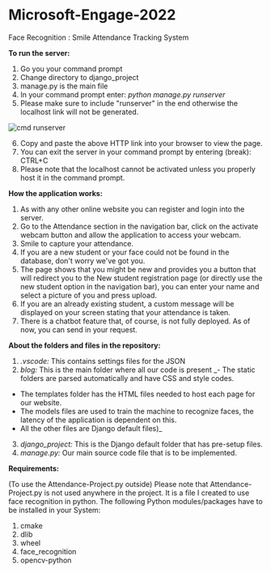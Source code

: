 # Microsoft-Engage-2022
Face Recognition : Smile Attendance Tracking System

**To run the server:**
1. Go you your command prompt
2. Change directory to django_project
3. manage.py is the main file
4. In your command prompt enter: _python manage.py runserver_
5. Please make sure to include "runserver" in the end otherwise the localhost link will not be generated.

![cmd runserver](https://user-images.githubusercontent.com/88975253/170864104-85770d38-a232-484f-9e4d-e5ca278b956e.jpg)

6. Copy and paste the above HTTP link into your browser to view the page.
7. You can exit the server in your command prompt by entering (break): CTRL+C 
8. Please note that the localhost cannot be activated unless you properly host it in the command prompt.

**How the application works:**
1. As with any other online website you can register and login into the server.
2. Go to the Attendance section in the navigation bar, click on the activate webcam button and allow the application to access your webcam.
3. Smile to capture your attendance.
4. If you are a new student or your face could not be found in the database, don't worry we've got you.
5. The page shows that you might be new and provides you a button that will redirect you to the New student registration page (or directly use the new student option in the navigation bar), you can enter your name and select a picture of you and press upload.
6. If you are an already existing student, a custom message will be displayed on your screen stating that your attendance is taken.
7. There is a chatbot feature that, of course, is not fully deployed. As of now, you can send in your request.

**About the folders and files in the repository:**
1. _.vscode:_ This contains settings files for the JSON
2. _blog:_ This is the main folder where all our code is present
  _- The static folders are parsed automatically and have CSS and style codes. 
  - The templates folder has the HTML files needed to host each page for our website. 
  - The models files are used to train the machine to recognize faces, the latency of the application is dependent on this. 
  - All the other files are Django default files)_
3. _django_project:_ This is the Django default folder that has pre-setup files.
4. _manage.py:_ Our main source code file that is to be implemented.


**Requirements:**

(To use the Attendance-Project.py outside)
Please note that Attendance-Project.py is not used anywhere in the project. 
It is a file I created to use face recognition in python.
The following Python modules/packages have to be installed in your System:
1. cmake
2. dlib
3. wheel
4. face_recognition
5. opencv-python

